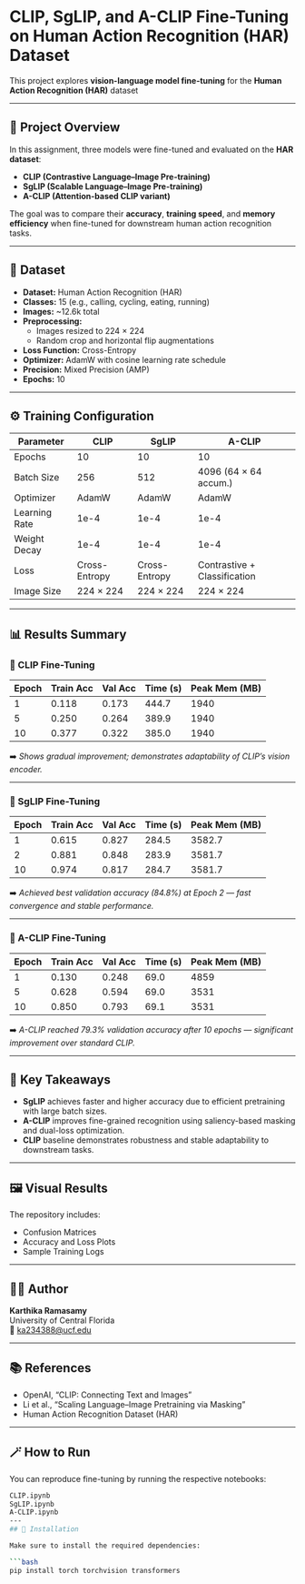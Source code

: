 # CLIP, SgLIP, and A-CLIP Fine-Tuning on Human Action Recognition (HAR) Dataset

This project explores **vision-language model fine-tuning** for the **Human Action Recognition (HAR)** dataset

---

## 📘 Project Overview

In this assignment, three models were fine-tuned and evaluated on the **HAR dataset**:

- **CLIP (Contrastive Language–Image Pre-training)**  
- **SgLIP (Scalable Language–Image Pre-training)**  
- **A-CLIP (Attention-based CLIP variant)**  

The goal was to compare their **accuracy**, **training speed**, and **memory efficiency** when fine-tuned for downstream human action recognition tasks.

---

## 🧠 Dataset

- **Dataset:** Human Action Recognition (HAR)
- **Classes:** 15 (e.g., calling, cycling, eating, running)
- **Images:** ~12.6k total
- **Preprocessing:**
  - Images resized to 224 × 224
  - Random crop and horizontal flip augmentations
- **Loss Function:** Cross-Entropy  
- **Optimizer:** AdamW with cosine learning rate schedule  
- **Precision:** Mixed Precision (AMP)  
- **Epochs:** 10  

---

## ⚙️ Training Configuration

| Parameter | CLIP | SgLIP | A-CLIP |
|------------|------|-------|--------|
| Epochs | 10 | 10 | 10 |
| Batch Size | 256 | 512 | 4096 (64 × 64 accum.) |
| Optimizer | AdamW | AdamW | AdamW |
| Learning Rate | 1e-4 | 1e-4 | 1e-4 |
| Weight Decay | 1e-4 | 1e-4 | 1e-4 |
| Loss | Cross-Entropy | Cross-Entropy | Contrastive + Classification |
| Image Size | 224 × 224 | 224 × 224 | 224 × 224 |

---

## 📊 Results Summary

### 🔹 CLIP Fine-Tuning
| Epoch | Train Acc | Val Acc | Time (s) | Peak Mem (MB) |
|:------|:-----------|:---------|:----------|:----------------|
| 1 | 0.118 | 0.173 | 444.7 | 1940 |
| 5 | 0.250 | 0.264 | 389.9 | 1940 |
| 10 | 0.377 | 0.322 | 385.0 | 1940 |

➡️ *Shows gradual improvement; demonstrates adaptability of CLIP’s vision encoder.*

---

### 🔹 SgLIP Fine-Tuning
| Epoch | Train Acc | Val Acc | Time (s) | Peak Mem (MB) |
|:------|:-----------|:---------|:----------|:----------------|
| 1 | 0.615 | 0.827 | 284.5 | 3582.7 |
| 2 | 0.881 | 0.848 | 283.9 | 3581.7 |
| 10 | 0.974 | 0.817 | 284.7 | 3581.7 |

➡️ *Achieved best validation accuracy (84.8%) at Epoch 2 — fast convergence and stable performance.*

---

### 🔹 A-CLIP Fine-Tuning
| Epoch | Train Acc | Val Acc | Time (s) | Peak Mem (MB) |
|:------|:-----------|:---------|:----------|:----------------|
| 1 | 0.130 | 0.248 | 69.0 | 4859 |
| 5 | 0.628 | 0.594 | 69.0 | 3531 |
| 10 | 0.850 | 0.793 | 69.1 | 3531 |

➡️ *A-CLIP reached 79.3% validation accuracy after 10 epochs — significant improvement over standard CLIP.*

---

## 🧩 Key Takeaways

- **SgLIP** achieves faster and higher accuracy due to efficient pretraining with large batch sizes.  
- **A-CLIP** improves fine-grained recognition using saliency-based masking and dual-loss optimization.  
- **CLIP** baseline demonstrates robustness and stable adaptability to downstream tasks.

---

## 🖼️ Visual Results

The repository includes:
- Confusion Matrices  
- Accuracy and Loss Plots  
- Sample Training Logs  

---

## 👩‍💻 Author

**Karthika Ramasamy**  
University of Central Florida  
📧 [ka234388@ucf.edu](mailto:ka234388@ucf.edu)

---

## 📚 References

- OpenAI, “CLIP: Connecting Text and Images”
- Li et al., “Scaling Language–Image Pretraining via Masking”
- Human Action Recognition Dataset (HAR)

---

## 🪄 How to Run

You can reproduce fine-tuning by running the respective notebooks:
```bash
CLIP.ipynb
SgLIP.ipynb
A-CLIP.ipynb
---
## 🧩 Installation

Make sure to install the required dependencies:

```bash
pip install torch torchvision transformers
